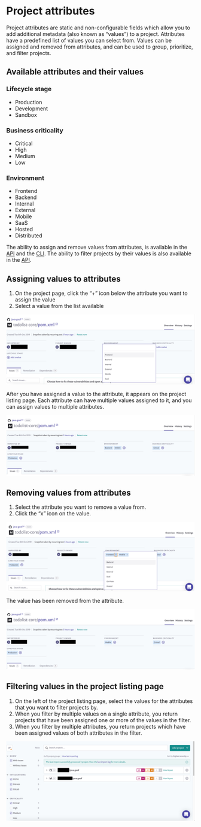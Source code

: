 # Project attributes

Project attributes are static and non-configurable fields which allow you to add additional metadata (also known as “values”) to a project. Attributes have a predefined list of values you can select from. Values can be assigned and removed from attributes, and can be used to group, prioritize, and filter projects.

## **Available attributes and their values**

### **Lifecycle stage**

* Production
* Development
* Sandbox

### **Business criticality**

* Critical
* High
* Medium
* Low

### **Environment**

* Frontend
* Backend
* Internal
* External
* Mobile
* SaaS
* Hosted
* Distributed

The ability to assign and remove values from attributes, is available in the [API](https://snyk.docs.apiary.io/#reference/projects/project-attributes) and the [CLI](../../../features/integrations/ide-tools/snyk-ide-plugins/snyk-cli.md). The ability to filter projects by their values is also available in the [API](https://snyk.docs.apiary.io/#reference/projects/project-attributes).

## **Assigning values to attributes**

1. On the project page, click the “+” icon below the attribute you want to assign the value
2. Select a value from the list available

![](../../../.gitbook/assets/gs1.png)

After you have assigned a value to the attribute, it appears on the project listing page. Each attribute can have multiple values assigned to it, and you can assign values to multiple attributes.

![](../../../.gitbook/assets/gs2.png)

## **Removing values from attributes**

1. Select the attribute you want to remove a value from.
2. Click the “x” icon on the value.

![](../../../.gitbook/assets/gs3.png)

The value has been removed from the attribute.

![](../../../.gitbook/assets/gs4.png)

## **Filtering values in the project listing page**

1. On the left of the project listing page, select the values for the attributes that you want to filter projects by.
2. When you filter by multiple values on a single attribute, you return projects that have been assigned one or more of the values in the filter.
3. When you filter by multiple attributes, you return projects which have been assigned values of both attributes in the filter.

![](../../../.gitbook/assets/gs5.png)
